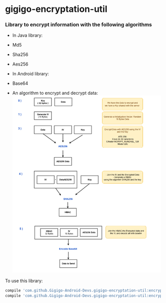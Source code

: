 # gigigo-encryptation-util
### Library to encrypt information with the following algorithms
 * In Java library:
  * Md5
  * Sha256
  * Aes256
 
 * In Android library:
  * Base64
  * An algorithm to encrypt and decrypt data: ![GitHub Logo](/screen/EncryptionImageAlgorithm.png)

To use this library:
```gradle
compile 'com.github.Gigigo-Android-Devs.gigigo-encryptation-util:encryptation-android-library:1.0.3'
compile 'com.github.Gigigo-Android-Devs.gigigo-encryptation-util:encryptation-java-library:1.0.3'
```
